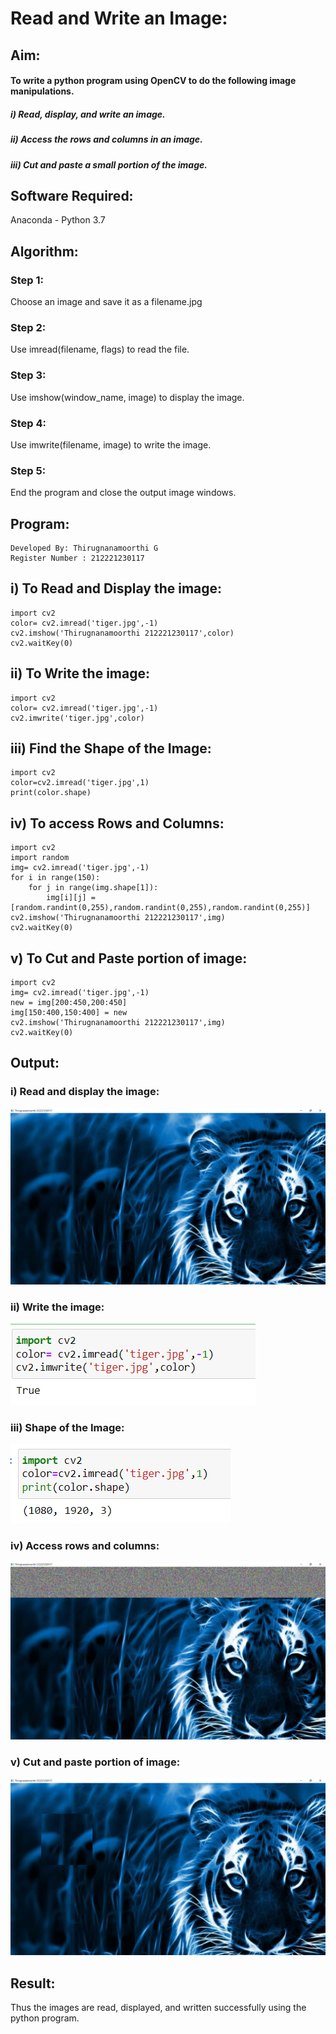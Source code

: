 # Read and Write an Image:
## Aim:
#### To write a python program using OpenCV to do the following image manipulations.
##### i) Read, display, and write an image.
##### ii) Access the rows and columns in an image.
##### iii) Cut and paste a small portion of the image.

## Software Required:
Anaconda - Python 3.7
## Algorithm:
### Step 1:
Choose an image and save it as a filename.jpg
### Step 2:
Use imread(filename, flags) to read the file.
### Step 3:
Use imshow(window_name, image) to display the image.
### Step 4:
Use imwrite(filename, image) to write the image.
### Step 5:
End the program and close the output image windows.

## Program:
~~~
Developed By: Thirugnanamoorthi G
Register Number : 212221230117
~~~
## i) To Read and Display the image:
~~~
import cv2
color= cv2.imread('tiger.jpg',-1)
cv2.imshow('Thirugnanamoorthi 212221230117',color)
cv2.waitKey(0)
~~~
## ii) To Write the image:
~~~
import cv2
color= cv2.imread('tiger.jpg',-1)
cv2.imwrite('tiger.jpg',color)
~~~
## iii) Find the Shape of the Image:
~~~
import cv2
color=cv2.imread('tiger.jpg',1)
print(color.shape)
~~~

## iv) To access Rows and Columns:
~~~
import cv2
import random
img= cv2.imread('tiger.jpg',-1)
for i in range(150):
    for j in range(img.shape[1]):
        img[i][j] = [random.randint(0,255),random.randint(0,255),random.randint(0,255)]
cv2.imshow('Thirugnanamoorthi 212221230117',img)
cv2.waitKey(0)
~~~
## v) To Cut and Paste portion of image:
~~~
import cv2
img= cv2.imread('tiger.jpg',-1)
new = img[200:450,200:450]
img[150:400,150:400] = new
cv2.imshow('Thirugnanamoorthi 212221230117',img)
cv2.waitKey(0)
~~~
## Output:
### i) Read and display the image:
![output](1.png)
### ii) Write the image:
![output](2.png) 
### iii) Shape of the Image:
![output](3.png)
### iv) Access rows and columns:
![output](4.png)
### v) Cut and paste portion of image:
![output](5.png)
## Result:
Thus the images are read, displayed, and written successfully using the python program.
